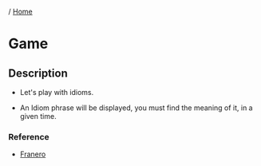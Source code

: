 / [Home](index.md)

# Game

## Description 

- Let's play with idioms. 

-  An Idiom phrase will be displayed, you must find the meaning of it, in a given time. 


### Reference

* [Franero](https://github.com/tactlabs/franero)

